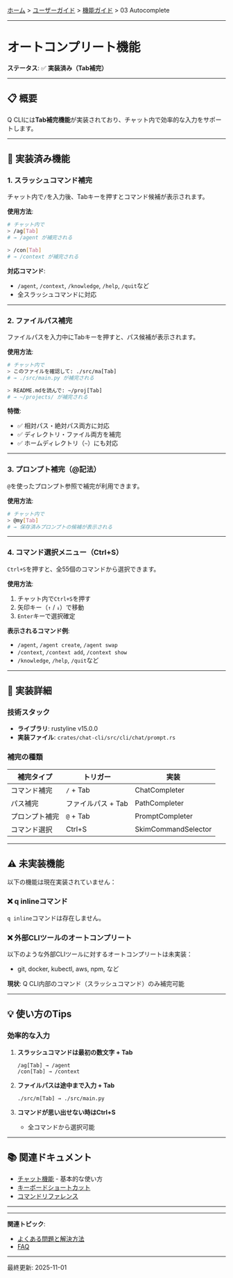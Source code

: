 [ホーム](../../README.md) > [ユーザーガイド](../README.md) > [機能ガイド](README.md) > 03 Autocomplete

---

# オートコンプリート機能

**ステータス**: ✅ **実装済み（Tab補完）**

---

## 📋 概要

Q CLIには**Tab補完機能**が実装されており、チャット内で効率的な入力をサポートします。

---

## 🚀 実装済み機能

### 1. スラッシュコマンド補完

チャット内で`/`を入力後、Tabキーを押すとコマンド候補が表示されます。

**使用方法**:
```bash
# チャット内で
> /ag[Tab]
# → /agent が補完される

> /con[Tab]
# → /context が補完される
```

**対応コマンド**:
- `/agent`, `/context`, `/knowledge`, `/help`, `/quit`など
- 全スラッシュコマンドに対応

---

### 2. ファイルパス補完

ファイルパスを入力中にTabキーを押すと、パス候補が表示されます。

**使用方法**:
```bash
# チャット内で
> このファイルを確認して: ./src/ma[Tab]
# → ./src/main.py が補完される

> README.mdを読んで: ~/proj[Tab]
# → ~/projects/ が補完される
```

**特徴**:
- ✅ 相対パス・絶対パス両方に対応
- ✅ ディレクトリ・ファイル両方を補完
- ✅ ホームディレクトリ（`~`）にも対応

---

### 3. プロンプト補完（@記法）

`@`を使ったプロンプト参照で補完が利用できます。

**使用方法**:
```bash
# チャット内で
> @my[Tab]
# → 保存済みプロンプトの候補が表示される
```

---

### 4. コマンド選択メニュー（Ctrl+S）

`Ctrl+S`を押すと、全55個のコマンドから選択できます。

**使用方法**:
1. チャット内で`Ctrl+S`を押す
2. 矢印キー（`↑` / `↓`）で移動
3. `Enter`キーで選択確定

**表示されるコマンド例**:
- `/agent`, `/agent create`, `/agent swap`
- `/context`, `/context add`, `/context show`
- `/knowledge`, `/help`, `/quit`など

---

## 🔧 実装詳細

### 技術スタック
- **ライブラリ**: rustyline v15.0.0
- **実装ファイル**: `crates/chat-cli/src/cli/chat/prompt.rs`

### 補完の種類

| 補完タイプ | トリガー | 実装 |
|-----------|---------|------|
| コマンド補完 | `/` + Tab | ChatCompleter |
| パス補完 | ファイルパス + Tab | PathCompleter |
| プロンプト補完 | `@` + Tab | PromptCompleter |
| コマンド選択 | Ctrl+S | SkimCommandSelector |

---

## ⚠️ 未実装機能

以下の機能は現在実装されていません：

### ❌ q inlineコマンド

`q inline`コマンドは存在しません。

### ❌ 外部CLIツールのオートコンプリート

以下のような外部CLIツールに対するオートコンプリートは未実装：
- git, docker, kubectl, aws, npm, など

**現状**: Q CLI内部のコマンド（スラッシュコマンド）のみ補完可能

---

## 💡 使い方のTips

### 効率的な入力

1. **スラッシュコマンドは最初の数文字 + Tab**
   ```
   /ag[Tab] → /agent
   /con[Tab] → /context
   ```

2. **ファイルパスは途中まで入力 + Tab**
   ```
   ./src/m[Tab] → ./src/main.py
   ```

3. **コマンドが思い出せない時はCtrl+S**
   - 全コマンドから選択可能

---

## 📚 関連ドキュメント

- [チャット機能](01_chat.md) - 基本的な使い方
- [キーボードショートカット](../01_getting-started/03_first-steps.md#-キーボードショートカット)
- [コマンドリファレンス](../07_reference/02_commands.md)

---

---

**関連トピック**:
- [よくある問題と解決方法](../06_troubleshooting/02_common-issues.md)
- [FAQ](../06_troubleshooting/01_faq.md)

---

最終更新: 2025-11-01
